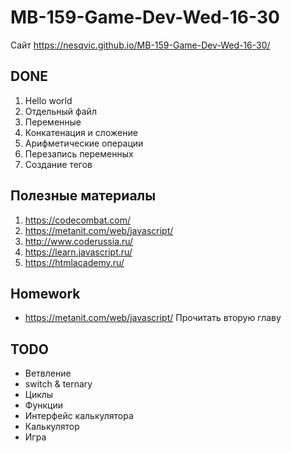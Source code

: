 # MB-159-Game-Dev-Wed-16-30
Сайт https://nesqvic.github.io/MB-159-Game-Dev-Wed-16-30/
## DONE
1. Hello world
1. Отдельный файл
1. Переменные
1. Конкатенация и сложение
1. Арифметические операции
1. Перезапись переменных
1. Создание тегов
  
## Полезные материалы
1. https://codecombat.com/
1. https://metanit.com/web/javascript/
1. http://www.coderussia.ru/
1. https://learn.javascript.ru/
1. https://htmlacademy.ru/
  
## Homework
* https://metanit.com/web/javascript/ Прочитать вторую главу
  
## TODO
* Ветвление
* switch & ternary
* Циклы
* Функции
* Интерфейс калькулятора
* Калькулятор
* Игра